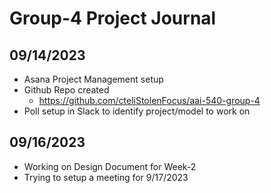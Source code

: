 # Group-4 Project Journal

## 09/14/2023
- Asana Project Management setup
- Github Repo created
  - https://github.com/cteliStolenFocus/aai-540-group-4
- Poll setup in Slack to identify project/model to work on

## 09/16/2023
- Working on Design Document for Week-2
- Trying to setup a meeting for 9/17/2023
